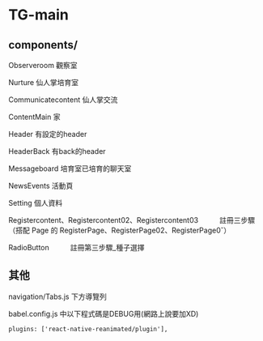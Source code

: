 # TG-main

## components/
Observeroom    觀察室

Nurture    仙人掌培育室

Communicatecontent    仙人掌交流

ContentMain    家

Header    有設定的header

HeaderBack    有back的header

Messageboard    培育室已培育的聊天室

NewsEvents    活動頁

Setting    個人資料

Registercontent、Registercontent02、Registercontent03　　　註冊三步驟
（搭配 Page 的 RegisterPage、RegisterPage02、RegisterPage0ˇ）

RadioButton　　　註冊第三步驟_種子選擇


## 其他
navigation/Tabs.js     下方導覽列

babel.config.js 中以下程式碼是DEBUG用(網路上說要加XD)
```
plugins: ['react-native-reanimated/plugin'],
```

